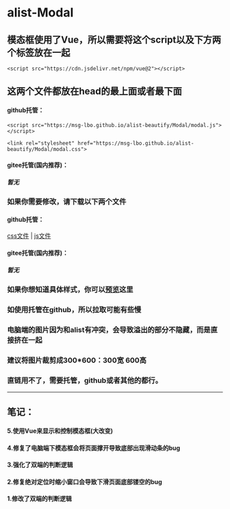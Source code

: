 # alist-Modal
## 模态框使用了Vue，所以需要将这个script以及下方两个标签放在一起
`<script src="https://cdn.jsdelivr.net/npm/vue@2"></script>`
## 这两个文件都放在head的最上面或者最下面
#### github托管：
`<script src="https://msg-lbo.github.io/alist-beautify/Modal/modal.js"></script>`

`<link rel="stylesheet" href="https://msg-lbo.github.io/alist-beautify/Modal/modal.css">`
#### gitee托管(国内推荐)：
##### 暂无
### 如果你需要修改，请下载以下两个文件
#### github托管：
[css文件](https://msg-lbo.github.io/alist-Modal/Modal/modal.css)
<span>|</span>
[js文件](https://msg-lbo.github.io/alist-Modal/Modal/modal.js)
#### gitee托管(国内推荐)：
##### 暂无
### 如果你想知道具体样式，你可以[预览](https://pan.ylmty.cc)这里
### 如使用托管在github，所以拉取可能有些慢
### 电脑端的图片因为和alist有冲突，会导致溢出的部分不隐藏，而是直接挤在一起
### 建议将图片裁剪成300*600：300宽 600高
### 直链用不了，需要托管，github或者其他的都行。
<hr>

## 笔记：
#### 5.使用Vue来显示和控制模态框(大改变)
#### 4.修复了电脑端下模态框会将页面撑开导致底部出现滑动条的bug
#### 3.强化了双端的判断逻辑
#### 2.修复绝对定位时缩小窗口会导致下滑页面底部镂空的bug
#### 1.修改了双端的判断逻辑

